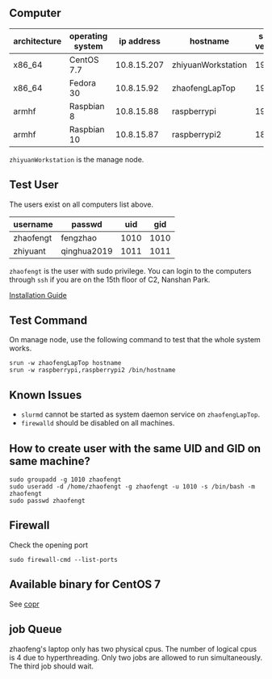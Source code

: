 ## Computer

| architecture | operating system | ip address  | hostname           | slurm version | slurm config file     |
|--------------|------------------|-------------|--------------------|---------------|-----------------------|
| x86_64       | CentOS 7.7       | 10.8.15.207 | zhiyuanWorkstation | 19.05         | /etc/slurm/slurm.conf |
| x86_64       | Fedora 30        | 10.8.15.92  | zhaofengLapTop     | 19.05         | /etc/slurm/slurm.conf |
| armhf        | Raspbian 8       | 10.8.15.88  | raspberrypi        | 19.05         | /etc/slurm.conf       |
| armhf        | Raspbian 10      | 10.8.15.87  | raspberrypi2       | 18.08         | /etc/slurm/slurm.conf |

`zhiyuanWorkstation` is the manage node.

## Test User
The users exist on all computers list above.

| username  | passwd      | uid  | gid  |
|-----------|-------------|------|------|
| zhaofengt | fengzhao    | 1010 | 1010 |
| zhiyuant  | qinghua2019 | 1011 | 1011 |


`zhaofengt` is the user with sudo privilege. You can login to the computers through `ssh` if you are on the 15th floor of C2, Nanshan Park.

[Installation Guide](https://www.slothparadise.com/how-to-install-slurm-on-centos-7-cluster/)


## Test Command
On manage node, use the following command to test that the whole system works.
```shell
srun -w zhaofengLapTop hostname
srun -w raspberrypi,raspberrypi2 /bin/hostname
```

## Known Issues
* `slurmd` cannot be started as system daemon service on `zhaofengLapTop`. 
* `firewalld` should be disabled on all machines.

## How to create user with the same UID and GID on same machine?
```shell
sudo groupadd -g 1010 zhaofengt
sudo useradd -d /home/zhaofengt -g zhaofengt -u 1010 -s /bin/bash -m zhaofengt
sudo passwd zhaofengt
```

## Firewall
Check the opening port
```shell
sudo firewall-cmd --list-ports
```
## Available binary for CentOS 7
See [copr](https://copr.fedorainfracloud.org/coprs/cmdntrf/Slurm19-nvml/package/slurm/)


## job Queue
zhaofeng's laptop only has two physical cpus. The number of logical cpus is 4 due to hyperthreading. Only two jobs are allowed to run simultaneously. The third job should 
wait.

